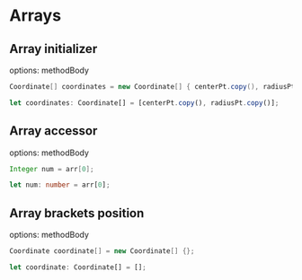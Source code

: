 # Arrays
## Array initializer
options: methodBody
```java
Coordinate[] coordinates = new Coordinate[] { centerPt.copy(), radiusPt.copy() };
```
```typescript
let coordinates: Coordinate[] = [centerPt.copy(), radiusPt.copy()];
```

## Array accessor
options: methodBody
```java
Integer num = arr[0];
```
```typescript
let num: number = arr[0];
```

## Array brackets position
options: methodBody
```java
Coordinate coordinate[] = new Coordinate[] {};
```
```typescript
let coordinate: Coordinate[] = [];
```
